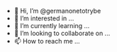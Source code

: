 - 👋 Hi, I’m @germanonetotrybe
- 👀 I’m interested in ...
- 🌱 I’m currently learning ...
- 💞️ I’m looking to collaborate on ...
- 📫 How to reach me ...

<!---
germanonetotrybe/germanonetotrybe is a ✨ special ✨ repository because its `README.md` (this file) appears on your GitHub profile.
You can click the Preview link to take a look at your changes.
--->

